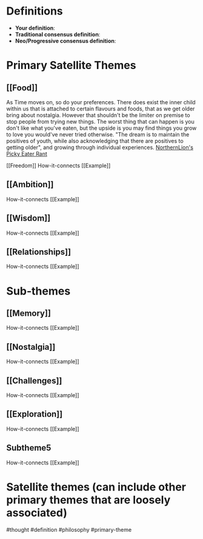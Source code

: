 # Definitions
- **Your definition**:
- **Traditional consensus definition**:
- **Neo/Progressive consensus definition**:

# Primary Satellite Themes

## [[Food]]
As Time moves on, so do your preferences. There does exist the inner child within us that is attached to certain flavours and foods, that as we get older bring about nostalgia. However that shouldn't be the limiter on premise to stop people from trying new things. The worst thing that can happen is you don't like what you've eaten, but the upside is you may find things you grow to love you would've never tried otherwise.
"The dream is to maintain the positives of youth, while also acknowledging that there are positives to getting older", and growing through individual experiences.
[NorthernLion's Picky Eater Rant](https://www.youtube.com/watch?v=cVVRaowO1RI&t=576s)

[[Freedom]]
How-it-connects
[[Example]]

## [[Ambition]]
How-it-connects
[[Example]]

## [[Wisdom]]
How-it-connects
[[Example]]

## [[Relationships]]
How-it-connects
[[Example]]

# Sub-themes
## [[Memory]]
How-it-connects
[[Example]]

## [[Nostalgia]]
How-it-connects
[[Example]]

## [[Challenges]]
How-it-connects
[[Example]]

## [[Exploration]]
How-it-connects
[[Example]]

## Subtheme5
How-it-connects
[[Example]]


# Satellite themes (can include other primary themes that are loosely associated)



#thought #definition #philosophy #primary-theme